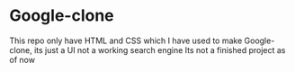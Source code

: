 # Google-clone
This repo only have HTML and CSS which I have used to make Google-clone, its just a UI not a working search engine
Its not a finished project as of now

